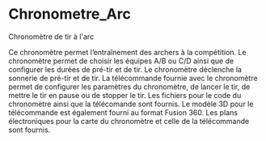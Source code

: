# Chronometre_Arc
Chronomètre de tir à l'arc

Ce chronomètre permet l’entraînement des archers à la compétition. Le chronomètre permet de choisir les équipes A/B ou C/D ainsi que de configurer les durées de pré-tir et de tir. Le chronomètre déclenche la sonnerie de pré-tir et de tir. La télécommande fournie avec le chronomètre permet de configurer les paramètres du chronomètre, de lancer le tir, de mettre le tir en pause ou de stopper le tir.
Les fichiers pour le code du chronomètre ainsi que la télécomande sont fournis.
Le modèle 3D pour le télécommande est également fourni au format Fusion 360.
Les plans électroniques pour la carte du chronomètre et celle de la télécommande sont fournis.
